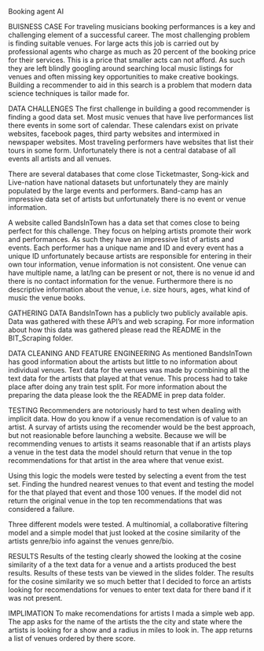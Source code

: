 Booking agent AI

BUISNESS CASE 
For traveling musicians booking performances is a key and challenging element of a successful career.  The most challenging problem is finding  suitable venues. For large acts this job is carried out by professional agents who charge as much as 20 percent of the booking price for their services. This is a price that smaller acts can not afford. As such they are left blindly googling around searching local music listings for venues and often missing key opportunities to make creative bookings.  
Building a recommender to aid in this search is a problem that modern data science techniques is tailor made for. 

DATA CHALLENGES
The first challenge in building a good recommender is finding a good data set. Most music venues that have live performances list there events in some sort of calendar. These calendars exist on private websites, facebook pages, third party websites and intermixed in newspaper websites. Most traveling performers have websites that list their tours in some form.  Unfortunately there is not a central database of all events all artists and all venues. 

There are several databases that come close Ticketmaster, Song-kick and Live-nation have national datasets but unfortunately they are mainly populated by the large events and performers. Band-camp has an impressive data set of artists but unfortunately there is no event or venue information. 

A website called BandsInTown has a data set that comes close to being perfect for this challenge.  They focus on helping artists promote their work and performances. As such they have an impressive list of artists and events. Each performer has a unique name and ID and every event has a unique ID unfortunately because artists are responsible for entering in their own tour information, venue information is not consistent.  One venue can have multiple name, a lat/lng can be present or not, there is no venue id and there is no contact information for the venue. Furthermore there is no descriptive information about the venue, i.e. size hours, ages, what kind of music the venue books.

GATHERING DATA
BandsInTown has a publicly two publicly available apis. Data was gathered with these API’s and web scraping. For more information about how this data was gathered please read the README in the BIT_Scraping folder.

DATA CLEANING AND FEATURE ENGINEERING
As mentioned BandsInTown has good information about the artists but little to no information about individual venues. Text data for the venues was made by combining all the text data for the artists that played at that venue. This process had to take place after doing any train test split. For more information about the preparing the data please look the the README in prep data folder.

TESTING
Recommenders are notoriously hard to test when dealing with implicit data. How do you know if a venue recomendation is of value to an artist. A survay of artists using the recomender would be the best approach, but not reasionable before launching a website. Because we will be recommending venues to artists it seams reasonable that if an artists plays a venue in the test data the model should return that venue in the top recommendations for that artist in the area where that venue exist. 

Using this logic the models were tested by selecting a event from the test set. Finding the hundred nearest venues to that event and testing the model for the that played that event and those 100 venues. If the model did not return the original venue in the top ten recommendations that was considered a failure. 

Three different models were tested. A multinomial, a collaborative filtering model and a simple model that just looked at the cosine similarity of the artists genre/bio info  against the venues genre/bio. 

RESULTS
Results of the testing clearly showed the looking at the cosine similarity of a the text data for a venue and a artists produced the best results. Results of these tests van be viewed in the slides folder. The results for the cosine similarity we so much better that I decided to force an artists looking for recomendations for venues to enter text data for there band if it was not present.

IMPLIMATION
To make recomendations for artists I mada a simple web app. The app asks for the name of the artists the the city and state where the artists is looking for a show and a radius in miles to look in. The app returns a list of venues ordered by there score. 

